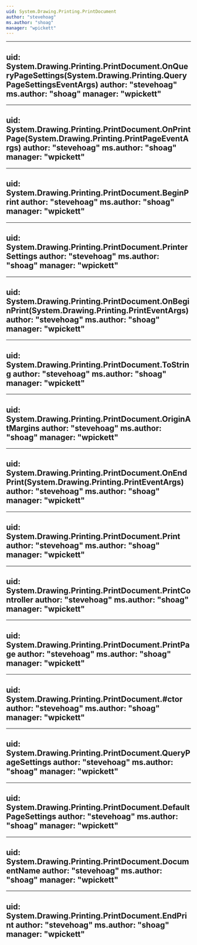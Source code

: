 ```yaml
---
uid: System.Drawing.Printing.PrintDocument
author: "stevehoag"
ms.author: "shoag"
manager: "wpickett"
---
```


---
uid: System.Drawing.Printing.PrintDocument.OnQueryPageSettings(System.Drawing.Printing.QueryPageSettingsEventArgs)
author: "stevehoag"
ms.author: "shoag"
manager: "wpickett"
---

---
uid: System.Drawing.Printing.PrintDocument.OnPrintPage(System.Drawing.Printing.PrintPageEventArgs)
author: "stevehoag"
ms.author: "shoag"
manager: "wpickett"
---

---
uid: System.Drawing.Printing.PrintDocument.BeginPrint
author: "stevehoag"
ms.author: "shoag"
manager: "wpickett"
---

---
uid: System.Drawing.Printing.PrintDocument.PrinterSettings
author: "stevehoag"
ms.author: "shoag"
manager: "wpickett"
---

---
uid: System.Drawing.Printing.PrintDocument.OnBeginPrint(System.Drawing.Printing.PrintEventArgs)
author: "stevehoag"
ms.author: "shoag"
manager: "wpickett"
---

---
uid: System.Drawing.Printing.PrintDocument.ToString
author: "stevehoag"
ms.author: "shoag"
manager: "wpickett"
---

---
uid: System.Drawing.Printing.PrintDocument.OriginAtMargins
author: "stevehoag"
ms.author: "shoag"
manager: "wpickett"
---

---
uid: System.Drawing.Printing.PrintDocument.OnEndPrint(System.Drawing.Printing.PrintEventArgs)
author: "stevehoag"
ms.author: "shoag"
manager: "wpickett"
---

---
uid: System.Drawing.Printing.PrintDocument.Print
author: "stevehoag"
ms.author: "shoag"
manager: "wpickett"
---

---
uid: System.Drawing.Printing.PrintDocument.PrintController
author: "stevehoag"
ms.author: "shoag"
manager: "wpickett"
---

---
uid: System.Drawing.Printing.PrintDocument.PrintPage
author: "stevehoag"
ms.author: "shoag"
manager: "wpickett"
---

---
uid: System.Drawing.Printing.PrintDocument.#ctor
author: "stevehoag"
ms.author: "shoag"
manager: "wpickett"
---

---
uid: System.Drawing.Printing.PrintDocument.QueryPageSettings
author: "stevehoag"
ms.author: "shoag"
manager: "wpickett"
---

---
uid: System.Drawing.Printing.PrintDocument.DefaultPageSettings
author: "stevehoag"
ms.author: "shoag"
manager: "wpickett"
---

---
uid: System.Drawing.Printing.PrintDocument.DocumentName
author: "stevehoag"
ms.author: "shoag"
manager: "wpickett"
---

---
uid: System.Drawing.Printing.PrintDocument.EndPrint
author: "stevehoag"
ms.author: "shoag"
manager: "wpickett"
---
